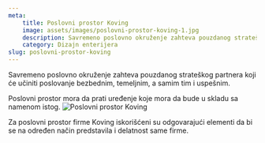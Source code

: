 ```yaml
---
meta:
    title: Poslovni prostor Koving
    image: assets/images/poslovni-prostor-koving-1.jpg
    description: Savremeno poslovno okruženje zahteva pouzdanog strateškog partnera koji će učiniti poslovanje bezbednim, temeljnim, a samim tim i uspešnim. Poslovni prostor mora da prati uređenje koje mora da bude u skladu sa namenom istog. Za poslovni prostor firme Koving iskorišćeni su odgovarajući elementi da bi se na određen način predstavila i delatnost same firme.
    category: Dizajn enterijera
slug: poslovni-prostor-koving
---
```

Savremeno poslovno okruženje zahteva pouzdanog strateškog partnera koji će učiniti poslovanje bezbednim, temeljnim, a samim tim i uspešnim. 

Poslovni prostor mora da prati uređenje koje mora da bude u skladu sa namenom istog. 
![Poslovni prostor Koving](/assets/images/poslovni-prostor-koving-1.jpg)

Za poslovni prostor firme Koving iskorišćeni su odgovarajući elementi da bi se na određen način predstavila i delatnost same firme.
